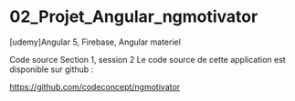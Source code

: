 # 02_Projet_Angular_ngmotivator
[udemy]Angular 5, Firebase, Angular materiel

Code source
Section 1, session 2
Le code source de cette application est disponible sur github :

https://github.com/codeconcept/ngmotivator
